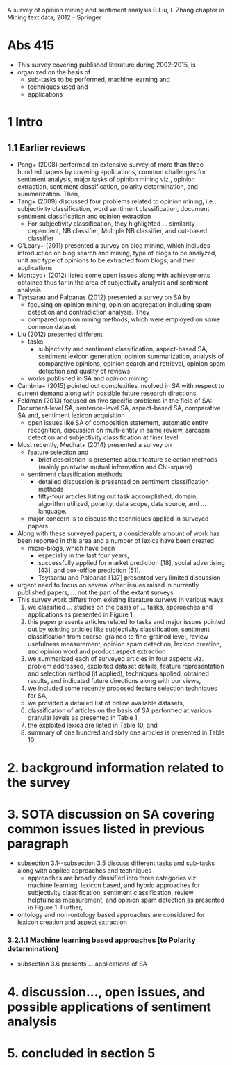 A survey of opinion mining and sentiment analysis
B Liu, L Zhang
chapter in Mining text data, 2012 - Springer

# Abs 415

* This survey covering published literature during 2002-2015, is
* organized on the basis of
  * sub-tasks to be performed, machine learning and
  * techniques used and
  * applications

# 1 Intro

## 1.1 Earlier reviews

* Pang+ (2008) performed an extensive survey of more than three hundred
  papers by covering applications, common challenges for sentiment analysis,
  major tasks of opinion mining viz., opinion extraction, sentiment
  classification, polarity determination, and summarization. Then,
* Tang+ (2009) discussed four problems related to opinion mining, i.e.,
  subjectivity classification, word sentiment classification,
  document sentiment classification and opinion extraction
  * For subjectivity classification, they highlighted ... similarity dependent,
    NB classifier, Multiple NB classifier, and cut-based classifier
* O'Leary+ (2011) presented a survey on blog mining, which includes
  introduction on blog search and mining, type of blogs to be analyzed, 
  unit and type of opinions to be extracted from blogs, and their applications
* Montoyo+ (2012) listed some open issues along with achievements obtained thus
  far in the area of subjectivity analysis and sentiment analysis
* Tsytsarau and Palpanas (2012) presented a survey on SA by 
  * focusing on opinion mining, opinion aggregation including spam detection
    and contradiction analysis. They 
  * compared opinion mining methods, which were employed on some common dataset
* Liu (2012) presented different 
  * tasks 
    * subjectivity and sentiment classification, aspect-based SA, 
      sentiment lexicon generation, opinion summarization, 
      analysis of comparative opinions, opinion search and retrieval, 
      opinion spam detection and quality of reviews
  * works published in SA and opinion mining
* Cambria+ (2015) pointed out complexities involved in SA with respect to
  current demand along with possible future research directions
* Feldman (2013) focused on five specific problems in the field of SA:
  Document-level SA, sentence-level SA, aspect-based SA, comparative SA and,
  sentiment lexicon acquisition
  * open issues like SA of composition statement, automatic entity recognition,
    discussion on multi-entity in same review, sarcasm detection and
    subjectivity classification at finer level
* Most recently, Medhat+ (2014) presented a survey on 
  * feature selection and 
    * brief description is presented about feature selection methods 
      (mainly pointwise mutual information and Chi-square)
  * sentiment classification methods
    * detailed discussion is presented on sentiment classification methods 
    * fifty-four articles listing out task accomplished, domain, 
      algorithm utilized, polarity, data scope, data source, and ...  language.
  * major concern is to discuss the techniques applied in surveyed papers
* Along with these surveyed papers, a considerable amount of work has been
  reported in this area and a number of lexica have been created 
  * micro-blogs, which have been 
    * especially in the last four years, 
    * successfully applied for market prediction [18], social advertising [43],
      and box-office prediction [51]. 
    * Tsytsarau and Palpanas [137] presented very limited discussion
* urgent need to focus on several other issues 
  raised in currently published papers, ... not the part of the extant surveys
* This survey work differs from existing literature surveys in various ways
  1. we classified ... studies on the basis of ... tasks, approaches and
     applications as presented in Figure 1,
  1. this paper presents articles related to tasks and major issues pointed out
     by existing articles like 
     subjectivity classification, 
     sentiment classification from coarse-grained to fine-grained level, 
     review usefulness measurement, opinion spam detection, lexicon creation,
     and opinion word and product aspect extraction
  1. we summarized each of surveyed articles in four aspects viz. 
    problem addressed, exploited dataset details, 
    feature representation and selection method (if applied), 
    techniques applied, obtained results, and 
    indicated future directions along with our views,
  1. we included some recently proposed feature selection techniques for SA,
  1. we provided a detailed list of online available datasets,
  1. classification of articles on the basis of SA performed at 
    various granular levels as presented in Table 1,
  1. the exploited lexica are listed in Table 10, and
  1. summary of one hundred and sixty one articles is presented in Table 10

# 2. background information related to the survey

# 3. SOTA discussion on SA covering common issues listed in previous paragraph

* subsection 3.1--subsection 3.5 discuss different tasks and sub-tasks 
  along with applied approaches and techniques
  * approaches are broadly classified into three categories viz.  
    machine learning, lexicon based, and hybrid approaches 
    for subjectivity classification, sentiment classification, 
    review helpfulness measurement, and opinion spam detection as presented in
    Figure 1.  Further, 
* ontology and non-ontology based approaches are considered 
  for lexicon creation and aspect extraction

### 3.2.1.1 Machine learning based approaches [to Polarity determination]

* subsection 3.6 presents ... applications of SA

# 4. discussion..., open issues, and possible applications of sentiment analysis

# 5. concluded in section 5
